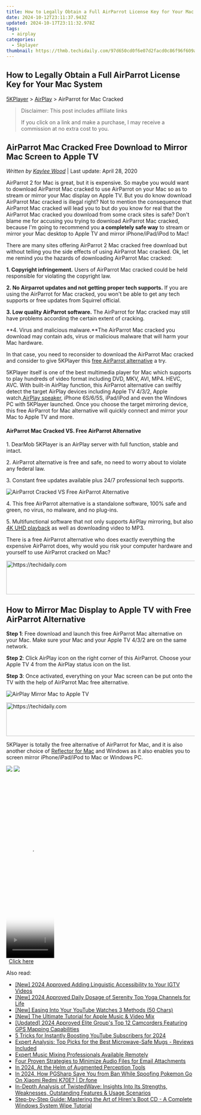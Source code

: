 ```yaml
---
title: How to Legally Obtain a Full AirParrot License Key for Your Mac System
date: 2024-10-12T23:11:37.943Z
updated: 2024-10-17T23:11:32.978Z
tags:
  - airplay
categories:
  - 5kplayer
thumbnail: https://thmb.techidaily.com/97d650cd0f6e07d2facd0c86f96f609a10afc326cf6eb9f144fb267795cd5a9a.jpg
---
```


## How to Legally Obtain a Full AirParrot License Key for Your Mac System

[5KPlayer](https://tools.techidaily.com/5kplayer/products/) \> [AirPlay](https://tools.techidaily.com/5kplayer/airplay/) \> AirParrot for Mac Cracked

>  Disclaimer: This post includes affiliate links
>
>  If you click on a link and make a purchase, I may receive a commission at no extra cost to you.
>

## AirParrot Mac Cracked Free Download to Mirror Mac Screen to Apple TV

 _Written by [Kaylee Wood](https://www.quora.com/profile/Amanda-Hu-21)_ | Last update: April 28, 2020

AirParrot 2 for Mac is great, but it is expensive. So maybe you would want to download AirParrot Mac cracked to use AirParrot on your Mac so as to stream or mirror your Mac display on Apple TV. But you do know download AirParrot Mac cracked is illegal right? Not to mention the consequence that AirParrot Mac cracked will lead you to but do you know for real that the AirParrot Mac cracked you download from some crack sites is safe? Don't blame me for accusing you trying to download AirParrot Mac cracked, because I'm going to recommend you **a completely safe way** to stream or mirror your Mac desktop to Apple TV and mirror iPhone/iPad/iPod to Mac!

There are many sites offering AirParrot 2 Mac cracked free download but without telling you the side effects of using AirParrot Mac cracked. Ok, let me remind you the hazards of downloading AirParrot Mac cracked: 

**1\. Copyright infringement.** Users of AirParrot Mac cracked could be held responsible for violating the copyright law. 

**2\. No Airparrot updates and not getting proper tech supports.** If you are using the AirParrot for Mac cracked, you won't be able to get any tech supports or free updates from Squirrel official. 

**3\. Low quality AirParrot software.** The AirParrot for Mac cracked may still have problems according the certain extent of cracking.

**4\. Virus and malicious malware.**The AirParrot Mac cracked you download may contain ads, virus or malicious malware that will harm your Mac hardware. 

In that case, you need to reconsider to download the AirParrot Mac cracked and consider to give 5KPlayer this [free AirParrot alternative](https://tools.techidaily.com/5kplayer/airplay/) a try. 

5KPlayer itself is one of the best multimedia player for Mac which supports to play hundreds of video format including DVD, MKV, AVI, MP4\. HEVC, AVC. With built-in AirPlay function, this AirParrot alternative can swiftly detect the target AirPlay devices including Apple TV 4/3/2, Apple watch,[AirPlay speaker](https://tools.techidaily.com/5kplayer/airplay/), iPhone 6S/6/5S, iPad/iPod and even the Windows PC with 5KPlayer launched. Once you choose the target mirroring device, this free AirParrot for Mac alternative will quickly connect and mirror your Mac to Apple TV and more.

#### **AirParrot Mac Cracked VS. Free AirParrot Alternative**

1\. DearMob 5KPlayer is an AirPlay server with full function, stable and intact. 

2\. AirParrot alternative is free and safe, no need to worry about to violate any federal law. 

3\. Constant free updates available plus 24/7 professional tech supports. 

![AirParrot Cracked VS Free AirParrot Alternative](https://www.5kplayer.com/airplay/img/airparrot-vs-5kplayer.jpg)

4\. This free AirParrot alternative is a standalone software, 100% safe and green, no virus, no malware, and no plug-ins. 

5\. Multifunctional software that not only supports AirPlay mirroring, but also [4K UHD playback](https://tools.techidaily.com/5kplayer/video-music-player/) as well as downloading video to MP3.

There is a free AirParrot alternative who does exactly everything the expensive AirParrot does, why would you risk your computer hardware and yourself to use AirParrot cracked on Mac? 

<!-- affiliate ads begin -->
<a href="https://appsumo.8odi.net/c/5597632/2137413/7443" target="_top" id="2137413">
  <img src="//a.impactradius-go.com/display-ad/7443-2137413" border="0" alt="https://techidaily.com" width="728" height="90"/>
</a>
<img height="0" width="0" src="https://appsumo.8odi.net/i/5597632/2137413/7443" style="position:absolute;visibility:hidden;" border="0" />
<!-- affiliate ads end -->

## How to Mirror Mac Display to Apple TV with Free AirParrot Alternative

**Step 1**: Free download and launch this free AirParrot Mac alternative on your Mac. Make sure your Mac and your Apple TV 4/3/2 are on the same network.

**Step 2**: Click AirPlay icon on the right corner of this AirParrot. Choose your Apple TV 4 from the AirPlay status icon on the list.

**Step 3**: Once activated, everything on your Mac screen can be put onto the TV with the help of AirParrot Mac free alternative.

![AirPlay Mirror Mac to Apple TV](https://www.5kplayer.com/airplay/img/5k-airplay-xsy-airplay-with-win10-15021501.jpg) 

<!-- affiliate ads begin -->
<a href="https://appsumo.8odi.net/c/5597632/2112007/7443" target="_top" id="2112007">
  <img src="//a.impactradius-go.com/display-ad/7443-2112007" border="0" alt="https://techidaily.com" width="728" height="90"/>
</a>
<img height="0" width="0" src="https://appsumo.8odi.net/i/5597632/2112007/7443" style="position:absolute;visibility:hidden;" border="0" />
<!-- affiliate ads end -->

5KPlayer is totally the free alternative of AirParrot for Mac, and it is also another choice of [Reflector for Mac](https://tools.techidaily.com/5kplayer/airplay/) and Windows as it also enables you to screen mirror iPhone/iPad/iPod to Mac or Windows PC. 

[![](https://www.5kplayer.com/airplay/../button/freedownbackmac.png)](https://tools.techidaily.com/5kplayer/products/) [![](https://www.5kplayer.com/airplay/../button/freedownwhitewin.png)](https://tools.techidaily.com/5kplayer/products/)

<!-- affiliate ads begin -->
<span id="1977028">
					<video width="128" height="480" style="cursor:pointer"
           poster="//a.impactradius-go.com/display-clicktoplayimage/1977028.png"
           onclick="if(!this.playClicked){this.play();this.setAttribute('controls',true);this.playClicked=true;}">
	   <source src="//a.impactradius-go.com/display-ad/22993-1977028">
	   <img src="//a.impactradius-go.com/display-clicktoplayimage/1977028.png" style="border: none; height: 100%; width: 100%; object-fit: contain">
	</video>
	<div style="width:80px;text-align:center"><a href="javascript:window.open(decodeURIComponent('https%3A%2F%2Fhomestyler.sjv.io%2Fc%2F5597632%2F1977028%2F22993'), '_blank');void(0);">Click here</a></div>
</span>
<img height="0" width="0" src="https://imp.pxf.io/i/5597632/1977028/22993" style="position:absolute;visibility:hidden;" border="0" />
<!-- affiliate ads end -->

<ins class="adsbygoogle"
     style="display:block"
     data-ad-format="autorelaxed"
     data-ad-client="ca-pub-7571918770474297"
     data-ad-slot="1223367746"></ins>

<ins class="adsbygoogle"
     style="display:block"
     data-ad-client="ca-pub-7571918770474297"
     data-ad-slot="8358498916"
     data-ad-format="auto"
     data-full-width-responsive="true"></ins>

<span class="atpl-alsoreadstyle">Also read:</span>
<div><ul>
<li><a href="https://instagram-clips.techidaily.com/new-2024-approved-adding-linguistic-accessibility-to-your-igtv-videos/"><u>[New] 2024 Approved Adding Linguistic Accessibility to Your IGTV Videos</u></a></li>
<li><a href="https://youtube-blog.techidaily.com/024-approved-daily-dosage-of-serenity-top-yoga-channels-for-life/"><u>[New] 2024 Approved Daily Dosage of Serenity Top Yoga Channels for Life</u></a></li>
<li><a href="https://youtube-videos.techidaily.com/new-easing-into-your-youtube-watches-3-methods-50-chars/"><u>[New] Easing Into Your YouTube Watches 3 Methods (50 Chars)</u></a></li>
<li><a href="https://fox-helps.techidaily.com/new-the-ultimate-tutorial-for-apple-music-and-video-mix/"><u>[New] The Ultimate Tutorial for Apple Music & Video Mix</u></a></li>
<li><a href="https://fox-info.techidaily.com/updated-2024-approved-elite-groups-top-12-camcorders-featuring-gps-mapping-capabilities/"><u>[Updated] 2024 Approved Elite Group's Top 12 Camcorders Featuring GPS Mapping Capabilities</u></a></li>
<li><a href="https://youtube-webster.techidaily.com/cks-for-instantly-boosting-youtube-subscribers-for-2024/"><u>5 Tricks for Instantly Boosting YouTube Subscribers for 2024</u></a></li>
<li><a href="https://media-tips.techidaily.com/expert-analysis-top-picks-for-the-best-microwave-safe-mugs-reviews-included/"><u>Expert Analysis: Top Picks for the Best Microwave-Safe Mugs - Reviews Included</u></a></li>
<li><a href="https://media-tips.techidaily.com/expert-music-mixing-professionals-available-remotely/"><u>Expert Music Mixing Professionals Available Remotely</u></a></li>
<li><a href="https://media-tips.techidaily.com/four-proven-strategies-to-minimize-audio-files-for-email-attachments/"><u>Four Proven Strategies to Minimize Audio Files for Email Attachments</u></a></li>
<li><a href="https://extra-tips.techidaily.com/in-2024-at-the-helm-of-augmented-perception-tools/"><u>In 2024, At the Helm of Augmented Perception Tools</u></a></li>
<li><a href="https://android-pokemon-go.techidaily.com/in-2024-how-pgsharp-save-you-from-ban-while-spoofing-pokemon-go-on-xiaomi-redmi-k70e-drfone-by-drfone-virtual-android/"><u>In 2024, How PGSharp Save You from Ban While Spoofing Pokemon Go On Xiaomi Redmi K70E? | Dr.fone</u></a></li>
<li><a href="https://media-tips.techidaily.com/in-depth-analysis-of-twistedwave-insights-into-its-strengths-weaknesses-outstanding-features-and-usage-scenarios/"><u>In-Depth Analysis of TwistedWave: Insights Into Its Strengths, Weaknesses, Outstanding Features & Usage Scenarios</u></a></li>
<li><a href="https://solve-help.techidaily.com/step-by-step-guide-mastering-the-art-of-hirens-boot-cd-a-complete-windows-system-wipe-tutorial/"><u>Step-by-Step Guide: Mastering the Art of Hiren's Boot CD - A Complete Windows System Wipe Tutorial</u></a></li>
</ul></div>

